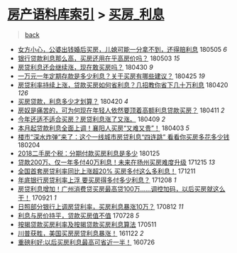 [房产语料库索引](../../README.md)  > [买房_利息](买房_利息.md)
====
> [back](../README.md)

- [女方小心，公婆出钱婚后买房，儿媳可能一分拿不到，还得赔利息](http://jkwz.applinzi.com/ittc/7099776511248958480.html#%E5%A5%B3%E6%96%B9%E5%B0%8F%E5%BF%83%EF%BC%8C%E5%85%AC%E5%A9%86%E5%87%BA%E9%92%B1%E5%A9%9A%E5%90%8E%E4%B9%B0%E6%88%BF%EF%BC%8C%E5%84%BF%E5%AA%B3%E5%8F%AF%E8%83%BD%E4%B8%80%E5%88%86%E6%8B%BF%E4%B8%8D%E5%88%B0%EF%BC%8C%E8%BF%98%E5%BE%97%E8%B5%94%E5%88%A9%E6%81%AF) 180505 *6* 
- [银行贷款利息那么高，买房还用在乎高房价吗？](http://jkwz.applinzi.com/ittc/7098802758650168331.html#%E9%93%B6%E8%A1%8C%E8%B4%B7%E6%AC%BE%E5%88%A9%E6%81%AF%E9%82%A3%E4%B9%88%E9%AB%98%EF%BC%8C%E4%B9%B0%E6%88%BF%E8%BF%98%E7%94%A8%E5%9C%A8%E4%B9%8E%E9%AB%98%E6%88%BF%E4%BB%B7%E5%90%97%EF%BC%9F) 180503 *15* 
- [房贷利息还会继续涨，现在敢买房吗？](http://jkwz.applinzi.com/ittc/7097553944450696209.html#%E6%88%BF%E8%B4%B7%E5%88%A9%E6%81%AF%E8%BF%98%E4%BC%9A%E7%BB%A7%E7%BB%AD%E6%B6%A8%EF%BC%8C%E7%8E%B0%E5%9C%A8%E6%95%A2%E4%B9%B0%E6%88%BF%E5%90%97%EF%BC%9F) 180430 *9* 
- [一万元一年定期存款是多少利息？关于买房有哪些建议？](http://jkwz.applinzi.com/ittc/7095932208483402758.html#%E4%B8%80%E4%B8%87%E5%85%83%E4%B8%80%E5%B9%B4%E5%AE%9A%E6%9C%9F%E5%AD%98%E6%AC%BE%E6%98%AF%E5%A4%9A%E5%B0%91%E5%88%A9%E6%81%AF%EF%BC%9F%E5%85%B3%E4%BA%8E%E4%B9%B0%E6%88%BF%E6%9C%89%E5%93%AA%E4%BA%9B%E5%BB%BA%E8%AE%AE%EF%BC%9F) 180425 *19* 
- [房贷利率持续上涨，贷款买房如何省利息？几招教你省下几十万利息](http://jkwz.applinzi.com/ittc/7094059719453049866.html#%E6%88%BF%E8%B4%B7%E5%88%A9%E7%8E%87%E6%8C%81%E7%BB%AD%E4%B8%8A%E6%B6%A8%EF%BC%8C%E8%B4%B7%E6%AC%BE%E4%B9%B0%E6%88%BF%E5%A6%82%E4%BD%95%E7%9C%81%E5%88%A9%E6%81%AF%EF%BC%9F%E5%87%A0%E6%8B%9B%E6%95%99%E4%BD%A0%E7%9C%81%E4%B8%8B%E5%87%A0%E5%8D%81%E4%B8%87%E5%88%A9%E6%81%AF) 180420 *126* 
- [买房贷款，利息多少才划算？](http://jkwz.applinzi.com/ittc/7093964974429045776.html#%E4%B9%B0%E6%88%BF%E8%B4%B7%E6%AC%BE%EF%BC%8C%E5%88%A9%E6%81%AF%E5%A4%9A%E5%B0%91%E6%89%8D%E5%88%92%E7%AE%97%EF%BC%9F) 180420 *4* 
- [房奴是痛苦的，可为何现在年轻人依然要顶着高额利息贷款买房？](http://jkwz.applinzi.com/ittc/7090479393942275088.html#%E6%88%BF%E5%A5%B4%E6%98%AF%E7%97%9B%E8%8B%A6%E7%9A%84%EF%BC%8C%E5%8F%AF%E4%B8%BA%E4%BD%95%E7%8E%B0%E5%9C%A8%E5%B9%B4%E8%BD%BB%E4%BA%BA%E4%BE%9D%E7%84%B6%E8%A6%81%E9%A1%B6%E7%9D%80%E9%AB%98%E9%A2%9D%E5%88%A9%E6%81%AF%E8%B4%B7%E6%AC%BE%E4%B9%B0%E6%88%BF%EF%BC%9F) 180411 *2* 
- [今年还适不适合买房？房贷利息涨了又涨。](http://jkwz.applinzi.com/ittc/7090019478039692299.html#%E4%BB%8A%E5%B9%B4%E8%BF%98%E9%80%82%E4%B8%8D%E9%80%82%E5%90%88%E4%B9%B0%E6%88%BF%EF%BC%9F%E6%88%BF%E8%B4%B7%E5%88%A9%E6%81%AF%E6%B6%A8%E4%BA%86%E5%8F%88%E6%B6%A8%E3%80%82) 180409 *2* 
- [本月起贷款利息全面上调！襄阳人买房“又难又贵”！](http://jkwz.applinzi.com/ittc/7087710244568564752.html#%E6%9C%AC%E6%9C%88%E8%B5%B7%E8%B4%B7%E6%AC%BE%E5%88%A9%E6%81%AF%E5%85%A8%E9%9D%A2%E4%B8%8A%E8%B0%83%EF%BC%81%E8%A5%84%E9%98%B3%E4%BA%BA%E4%B9%B0%E6%88%BF%E2%80%9C%E5%8F%88%E9%9A%BE%E5%8F%88%E8%B4%B5%E2%80%9D%EF%BC%81) 180403 *5* 
- [楼市“深水炸弹”来了：这个一线城市房贷利息“四连跳” 看看你买房多花多少钱](http://jkwz.applinzi.com/ittc/7066141919636112400.html#%E6%A5%BC%E5%B8%82%E2%80%9C%E6%B7%B1%E6%B0%B4%E7%82%B8%E5%BC%B9%E2%80%9D%E6%9D%A5%E4%BA%86%EF%BC%9A%E8%BF%99%E4%B8%AA%E4%B8%80%E7%BA%BF%E5%9F%8E%E5%B8%82%E6%88%BF%E8%B4%B7%E5%88%A9%E6%81%AF%E2%80%9C%E5%9B%9B%E8%BF%9E%E8%B7%B3%E2%80%9D+%E7%9C%8B%E7%9C%8B%E4%BD%A0%E4%B9%B0%E6%88%BF%E5%A4%9A%E8%8A%B1%E5%A4%9A%E5%B0%91%E9%92%B1) 180204  
- [2018二手房个税：分期付款买房利息是多少](http://jkwz.applinzi.com/ittc/7062538313016017937.html#2018%E4%BA%8C%E6%89%8B%E6%88%BF%E4%B8%AA%E7%A8%8E%EF%BC%9A%E5%88%86%E6%9C%9F%E4%BB%98%E6%AC%BE%E4%B9%B0%E6%88%BF%E5%88%A9%E6%81%AF%E6%98%AF%E5%A4%9A%E5%B0%91) 180125  
- [贷款200万、仅一年多付40万利息！未来在扬州买房难度升级](http://jkwz.applinzi.com/ittc/7047356606939923473.html#%E8%B4%B7%E6%AC%BE200%E4%B8%87%E3%80%81%E4%BB%85%E4%B8%80%E5%B9%B4%E5%A4%9A%E4%BB%9840%E4%B8%87%E5%88%A9%E6%81%AF%EF%BC%81%E6%9C%AA%E6%9D%A5%E5%9C%A8%E6%89%AC%E5%B7%9E%E4%B9%B0%E6%88%BF%E9%9A%BE%E5%BA%A6%E5%8D%87%E7%BA%A7) 171215 *13* 
- [全国首套房贷利率同比上涨超20% 买房多付这么多利息！](http://jkwz.applinzi.com/ittc/7045861861109531664.html#%E5%85%A8%E5%9B%BD%E9%A6%96%E5%A5%97%E6%88%BF%E8%B4%B7%E5%88%A9%E7%8E%87%E5%90%8C%E6%AF%94%E4%B8%8A%E6%B6%A8%E8%B6%8520%25+%E4%B9%B0%E6%88%BF%E5%A4%9A%E4%BB%98%E8%BF%99%E4%B9%88%E5%A4%9A%E5%88%A9%E6%81%AF%EF%BC%81) 171211  
- [年底银行房贷利率上浮 要买房得多付多少利息？](http://jkwz.applinzi.com/ittc/7044764125459121169.html#%E5%B9%B4%E5%BA%95%E9%93%B6%E8%A1%8C%E6%88%BF%E8%B4%B7%E5%88%A9%E7%8E%87%E4%B8%8A%E6%B5%AE+%E8%A6%81%E4%B9%B0%E6%88%BF%E5%BE%97%E5%A4%9A%E4%BB%98%E5%A4%9A%E5%B0%91%E5%88%A9%E6%81%AF%EF%BC%9F) 171208 *1* 
- [房贷利息增加！广州消费贷买房最高贷100万……调控加码，以后买房就这么干！](http://jkwz.applinzi.com/ittc/7015844863445304337.html#%E6%88%BF%E8%B4%B7%E5%88%A9%E6%81%AF%E5%A2%9E%E5%8A%A0%EF%BC%81%E5%B9%BF%E5%B7%9E%E6%B6%88%E8%B4%B9%E8%B4%B7%E4%B9%B0%E6%88%BF%E6%9C%80%E9%AB%98%E8%B4%B7100%E4%B8%87%E2%80%A6%E2%80%A6%E8%B0%83%E6%8E%A7%E5%8A%A0%E7%A0%81%EF%BC%8C%E4%BB%A5%E5%90%8E%E4%B9%B0%E6%88%BF%E5%B0%B1%E8%BF%99%E4%B9%88%E5%B9%B2%EF%BC%81) 170921 *1* 
- [日照部分银行上调房贷利率，买房利息暴涨10万？](http://jkwz.applinzi.com/ittc/7000958864571499537.html#%E6%97%A5%E7%85%A7%E9%83%A8%E5%88%86%E9%93%B6%E8%A1%8C%E4%B8%8A%E8%B0%83%E6%88%BF%E8%B4%B7%E5%88%A9%E7%8E%87%EF%BC%8C%E4%B9%B0%E6%88%BF%E5%88%A9%E6%81%AF%E6%9A%B4%E6%B6%A810%E4%B8%87%EF%BC%9F) 170812 *11* 
- [利息与房价持平，贷款买房值不值](http://jkwz.applinzi.com/ittc/6991027985753572368.html#%E5%88%A9%E6%81%AF%E4%B8%8E%E6%88%BF%E4%BB%B7%E6%8C%81%E5%B9%B3%EF%BC%8C%E8%B4%B7%E6%AC%BE%E4%B9%B0%E6%88%BF%E5%80%BC%E4%B8%8D%E5%80%BC) 170728 *5* 
- [按揭贷款买房利率及按揭贷款买房利息算法](http://jkwz.applinzi.com/ittc/6966436112460416005.html#%E6%8C%89%E6%8F%AD%E8%B4%B7%E6%AC%BE%E4%B9%B0%E6%88%BF%E5%88%A9%E7%8E%87%E5%8F%8A%E6%8C%89%E6%8F%AD%E8%B4%B7%E6%AC%BE%E4%B9%B0%E6%88%BF%E5%88%A9%E6%81%AF%E7%AE%97%E6%B3%95) 170511  
- [川普获胜，美国买房房贷利息暴涨！](http://jkwz.applinzi.com/ittc/6903468996304569349.html#%E5%B7%9D%E6%99%AE%E8%8E%B7%E8%83%9C%EF%BC%8C%E7%BE%8E%E5%9B%BD%E4%B9%B0%E6%88%BF%E6%88%BF%E8%B4%B7%E5%88%A9%E6%81%AF%E6%9A%B4%E6%B6%A8%EF%BC%81) 161122 *2* 
- [重磅利好:以后买房利息最高可省近一半！](http://jkwz.applinzi.com/ittc/6859097604440458244.html#%E9%87%8D%E7%A3%85%E5%88%A9%E5%A5%BD%3A%E4%BB%A5%E5%90%8E%E4%B9%B0%E6%88%BF%E5%88%A9%E6%81%AF%E6%9C%80%E9%AB%98%E5%8F%AF%E7%9C%81%E8%BF%91%E4%B8%80%E5%8D%8A%EF%BC%81) 160726  
